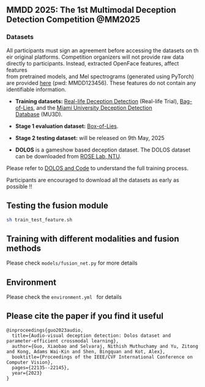 ## MMDD 2025: The 1st Multimodal Deception Detection Competition @MM2025






### **Datasets**

All participants must sign an agreement before accessing the datasets on their original platforms. Competition organizers will not provide raw data directly to participants. Instead, extracted OpenFace features, affect features from pretrained models, and Mel spectrograms (generated using PyTorch) are provided [here](https://entuedu-my.sharepoint.com/personal/xiaobao001_e_ntu_edu_sg/_layouts/15/onedrive.aspx?id=%2Fpersonal%2Fxiaobao001%5Fe%5Fntu%5Fedu%5Fsg%2FDocuments%2FResearch%2FMMDD%5Ffeatures&ga=1) (pwd: MMDD123456). These features do not contain any identifiable information.

-   **Training datasets:** [Real-life Deception Detection](https://public.websites.umich.edu/~zmohamed/resources.html) (Real-life Trial), [Bag-of-Lies](https://iab-rubric.org/index.php/bag-of-lies), and the [Miami University Deception Detection Database](https://sc.lib.miamioh.edu/handle/2374.MIA/6067) (MU3D).
-   **Stage 1 evaluation dataset:** [Box-of-Lies](https://web.eecs.umich.edu/~mihalcea/downloads.html#multimodalDialogDeception).
-   **Stage 2 testing dataset:** will be released on 9th May, 2025


- **DOLOS** is a gameshow based deception dataset. The DOLOS dataset can be downloaded from [ROSE Lab, NTU](https://rose1.ntu.edu.sg/dataset/DOLOS/). 

Please refer to [DOLOS and Code](https://github.com/NMS05/Audio-Visual-Deception-Detection-DOLOS-Dataset-and-Parameter-Efficient-Crossmodal-Learning/tree/main) to understand the full training process.

Participants are encouraged to download all the datasets as early as possible !!

## Testing the fusion module
```bash
sh train_test_feature.sh
```

## Training with different modalities and fusion methods
Please check ```models/fusion_net.py``` for more details

## Environment
Please check the ```environment.yml ``` for details


## Please cite the paper if you find it useful
```
@inproceedings{guo2023audio,
  title={Audio-visual deception detection: Dolos dataset and parameter-efficient crossmodal learning},
  author={Guo, Xiaobao and Selvaraj, Nithish Muthuchamy and Yu, Zitong and Kong, Adams Wai-Kin and Shen, Bingquan and Kot, Alex},
  booktitle={Proceedings of the IEEE/CVF International Conference on Computer Vision},
  pages={22135--22145},
  year={2023}
}
```



